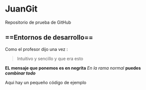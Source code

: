 # JuanGit
Repositorio de prueba de GitHub

## ==Entornos de desarrollo==
Como el profesor dijo una vez : 
> Intuitivo y sencillo
> y que era esto

**EL mensaje que ponemos es en negrita**
*En la rama normal* **puedes** ***combinar todo***

Aqui hay un pequeño código de ejemplo
